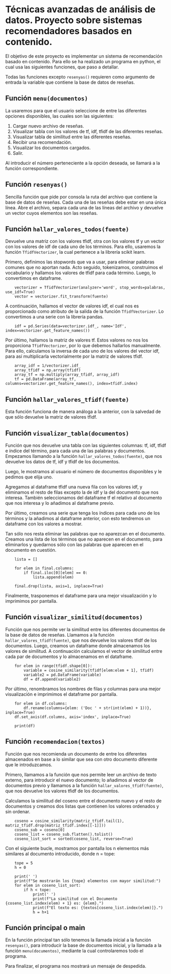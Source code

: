 # Técnicas avanzadas de análisis de datos. Proyecto sobre sistemas recomendadores basados en contenido.

El objetivo de este proyecto es implementar un sistema de recomendación basado en contenido. Para ello se ha realizado un programa en python, el cual usa las siguientes funciones, que paso a detallar.

Todas las funciones excepto `resenyas()` requieren como argumento de entrada la variable que contiene la base de datos de reseñas.

## Función `menu(documentos)`

La usaremos para que el usuario seleccione de entre las diferentes opciones disponibles, las cuales son las siguientes:

1. Cargar nuevo archivo de reseñas.
2. Visualizar tabla con los valores de tf, idf, tfidf de las diferentes reseñas.
3. Visualizar tabla de similitud entre las diferentes reseñas.
4. Recibir una recomendación.
5. Visualizar los documentos cargados.
6. Salir.

Al introducir el número perteneciente a la opción deseada, se llamará a la función correspondiente.


## Función `resenyas()`

Sencilla función que pide por consola la ruta del archivo que contiene la base de datos de reseñas. Cada una de las reseñas debe estar en una única línea.
Abre el archivo, separa cada una de las líneas del archivo y devuelve un vector cuyos elementos son las reseñas.


## Función `hallar_valores_todos(fuente)`

Devuelve una matriz con los valores tfidf, otra con los valores tf y un vector con los valores de idf de cada uno de los términos. Para ello, usaremos la función `TfidfVectorizer`, la cual pertenece a la librería scikit learn. 

Primero, definimos las stopwords que va a usar, para eliminar palabras comunes que no aportan nada. Acto seguido, tokenizamos, construimos el vocabulario y hallamos los valores de tfidf para cada término. Luego, lo convertimos en dataframe.
```
    vectorizer = TfidfVectorizer(analyzer='word', stop_words=palabras, use_idf=True)
    vector = vectorizer.fit_transform(fuente)
```
A continuación, hallamos el vector de valores idf, el cual nos es proporcionado como atributo de la salida de la función `TfidfVectorizer`. Lo convertimos a una serie con la librería pandas.
```
    idf = pd.Series(data=vectorizer.idf_, name='Idf', index=vectorizer.get_feature_names())
```
Por último, hallamos la matriz de valores tf. Estos valores no nos los proporciona `TfidfVectorizer`, por lo que debemos hallarlos manualmente. Para ello, calculamos la inversa de cada uno de los valores del vector idf, para así multiplicarla vectorialmente por la matriz de valores tfidf.
```
    array_idf = 1/vectorizer.idf_
    array_tfidf = np.array(tfidf)
    array_tf = np.multiply(array_tfidf, array_idf)
    tf = pd.DataFrame(array_tf, columns=vectorizer.get_feature_names(), index=tfidf.index)
```


## Función `hallar_valores_tfidf(fuente)`

Esta función funciona de manera análoga a la anterior, con la salvedad de que sólo devuelve la matriz de valores tfidf.


## Función `visualizar_tabla(documentos)`

Función que nos devuelve una tabla con las siguientes columnas: tf, idf, tfidf e índice del término, para cada una de las palabras y documentos. Empezamos llamando a la función `hallar_valores_todos(fuente)`, que nos devuelve los datos de tf, idf y tfidf de los documentos. 

Luego, le mostramos al usuario el número de documentos disponibles y le pedimos que elija uno.

Agregamos al dataframe tfidf una nueva fila con los valores idf, y eliminamos el resto de filas excepto la de idf y la del documento que nos interesa. También seleccionamos del dataframe tf el relativo al documento que nos interesa y lo añadimos al dataframe previo.

Por último, creamos una serie que tenga los índices para cada uno de los términos y la añadimos al dataframe anterior, con esto tendremos un dataframe con los valores a mostrar.

Tan sólo nos resta eliminar las palabras que no aparezcan en el documento. Creamos una lista de los términos que no aparecen en el documento, para eliminarlos y quedarnos sólo con las palabras que aparecen en el documento en cuestión.
```
    lista = []

    for elem in final.columns:
        if final.iloc[0][elem] == 0:
            lista.append(elem)

    final.drop(lista, axis=1, inplace=True)
```
Finalmente, trasponemos el dataframe para una mejor visualización y lo imprimimos por pantalla.


## Función `visualizar_similitud(documentos)`

Función que nos permite ver la similitud entre los diferentes documentos de la base de datos de reseñas. Llamamos a la función `hallar_valores_tfidf(fuente)`, que nos devuelve los valores tfidf de los documentos. Luego, creamos un dataframe donde almacenamos los valores de similitud. A continuación calculamos el vector de similitud entre cada par de documentos y lo almacenamos en el dataframe.
```
    for elem in range(tfidf.shape[0]):
        variable = cosine_similarity(tfidf[elem:elem + 1], tfidf)
        variable2 = pd.DataFrame(variable)
        df = df.append(variable2)
```
Por último, renombramos los nombres de filas y columnas para una mejor visualización e imprimimos el dataframe por pantalla.
```
    for elem in df.columns:
        df.rename(columns={elem: ('Doc ' + str(int(elem) + 1))}, inplace=True)
    df.set_axis(df.columns, axis='index', inplace=True)

    print(df)
```


## Función `recomendacion(textos)`

Función que nos recomienda un documento de entre los diferentes almacenados en base a lo similar que sea con otro documento diferente que le introduzcamos.

Primero, llamamos a la función que nos permite leer un archivo de texto externo, para introducir el nuevo documento; lo añadimos al vector de documentos previo y llamamos a la función `hallar_valores_tfidf(fuente)`, que nos devuelve los valores tfidf de los documentos.

Calculamos la similitud del coseno entre el documento nuevo y el resto de documentos y creamos dos listas que contienen los valores ordenados y sin ordenar.
```
    coseno = cosine_similarity(matriz_tfidf.tail(1), matriz_tfidf.drop(matriz_tfidf.index[[-1]]))
    coseno_sub = coseno[0]
    coseno_list = coseno_sub.flatten().tolist()
    coseno_list_sort = sorted(coseno_list, reverse=True)
```
Con el siguiente bucle, mostramos por pantalla los n elementos más similares al documento introducido, donde n = tope:
```
    tope = 5
    h = 0

    print(' ')
    print(f"Se mostrarán los {tope} elementos con mayor similitud:")
    for elem in coseno_list_sort:
        if h < tope:
            print(' ')
            print(f"La similitud con el Documento {coseno_list.index(elem) + 1} es: {elem}.")
            print(f"El texto es: {textos[coseno_list.index(elem)]}.")
            h = h+1
```

## Función principal o main

En la función principal tan sólo tenemos la llamada inicial a la función `resenyas()`, para introducir la base de documentos inicial, y la llamada a la función `menu(documentos)`, mediante la cual controlaremos todo el programa.

Para finalizar, el programa nos mostrará un mensaje de despedida.